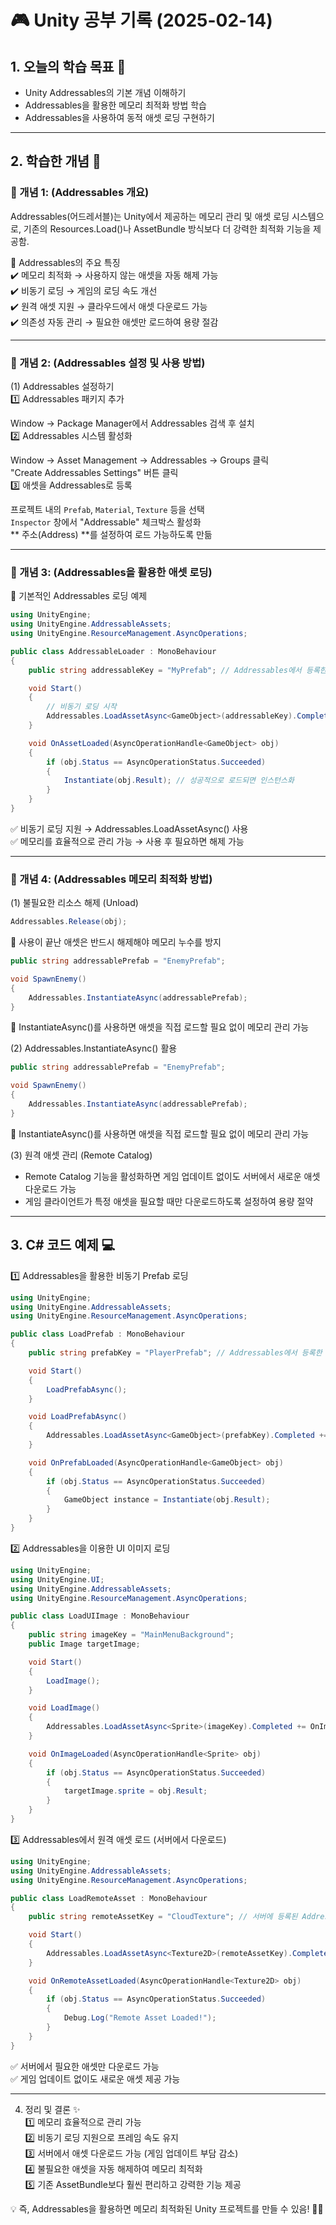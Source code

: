 # 🎮 Unity 공부 기록 (2025-02-14)

## 1. 오늘의 학습 목표 🎯
-  Unity Addressables의 기본 개념 이해하기
-  Addressables을 활용한 메모리 최적화 방법 학습
-  Addressables을 사용하여 동적 애셋 로딩 구현하기

---

## 2. 학습한 개념 📝
### 🔹 개념 1: (Addressables 개요)
Addressables(어드레서블)는 Unity에서 제공하는 메모리 관리 및 애셋 로딩 시스템으로,
기존의 Resources.Load()나 AssetBundle 방식보다 더 강력한 최적화 기능을 제공함.

🔹 Addressables의 주요 특징  
✔️ 메모리 최적화 → 사용하지 않는 애셋을 자동 해제 가능  
✔️ 비동기 로딩 → 게임의 로딩 속도 개선  
✔️ 원격 애셋 지원 → 클라우드에서 애셋 다운로드 가능  
✔️ 의존성 자동 관리 → 필요한 애셋만 로드하여 용량 절감  

---


### 🔹 개념 2: (Addressables 설정 및 사용 방법)
(1) Addressables 설정하기  
1️⃣ Addressables 패키지 추가

Window → Package Manager에서 Addressables 검색 후 설치  
2️⃣ Addressables 시스템 활성화

Window → Asset Management → Addressables → Groups 클릭  
"Create Addressables Settings" 버튼 클릭  
3️⃣ 애셋을 Addressables로 등록  

프로젝트 내의 ```Prefab```, ```Material```, ```Texture``` 등을 선택  
```Inspector``` 창에서 "Addressable" 체크박스 활성화  
** 주소(Address) **를 설정하여 로드 가능하도록 만듦  

---

### 🔹 개념 3: (Addressables을 활용한 애셋 로딩)  
🔹 기본적인 Addressables 로딩 예제
```csharp
using UnityEngine;
using UnityEngine.AddressableAssets;
using UnityEngine.ResourceManagement.AsyncOperations;

public class AddressableLoader : MonoBehaviour
{
    public string addressableKey = "MyPrefab"; // Addressables에서 등록한 애셋의 Key 값

    void Start()
    {
        // 비동기 로딩 시작
        Addressables.LoadAssetAsync<GameObject>(addressableKey).Completed += OnAssetLoaded;
    }

    void OnAssetLoaded(AsyncOperationHandle<GameObject> obj)
    {
        if (obj.Status == AsyncOperationStatus.Succeeded)
        {
            Instantiate(obj.Result); // 성공적으로 로드되면 인스턴스화
        }
    }
}
```
✅ 비동기 로딩 지원 → Addressables.LoadAssetAsync<T>() 사용  
✅ 메모리를 효율적으로 관리 가능 → 사용 후 필요하면 해제 가능

---

### 🔹 개념 4: (Addressables 메모리 최적화 방법)  
(1) 불필요한 리소스 해제 (Unload)

```csharp
Addressables.Release(obj);
```
🔹 사용이 끝난 애셋은 반드시 해제해야 메모리 누수를 방지

```csharp
public string addressablePrefab = "EnemyPrefab";

void SpawnEnemy()
{
    Addressables.InstantiateAsync(addressablePrefab);
}
```
🔹 InstantiateAsync()를 사용하면 애셋을 직접 로드할 필요 없이 메모리 관리 가능

(2) Addressables.InstantiateAsync() 활용
```csharp
public string addressablePrefab = "EnemyPrefab";

void SpawnEnemy()
{
    Addressables.InstantiateAsync(addressablePrefab);
}
```
🔹 InstantiateAsync()를 사용하면 애셋을 직접 로드할 필요 없이 메모리 관리 가능


(3) 원격 애셋 관리 (Remote Catalog)  
 * Remote Catalog 기능을 활성화하면 게임 업데이트 없이도 서버에서 새로운 애셋 다운로드 가능
 * 게임 클라이언트가 특정 애셋을 필요할 때만 다운로드하도록 설정하여 용량 절약

---

## 3. C# 코드 예제 💻
1️⃣ Addressables을 활용한 비동기 Prefab 로딩
```csharp
using UnityEngine;
using UnityEngine.AddressableAssets;
using UnityEngine.ResourceManagement.AsyncOperations;

public class LoadPrefab : MonoBehaviour
{
    public string prefabKey = "PlayerPrefab"; // Addressables에서 등록한 Key 값

    void Start()
    {
        LoadPrefabAsync();
    }

    void LoadPrefabAsync()
    {
        Addressables.LoadAssetAsync<GameObject>(prefabKey).Completed += OnPrefabLoaded;
    }

    void OnPrefabLoaded(AsyncOperationHandle<GameObject> obj)
    {
        if (obj.Status == AsyncOperationStatus.Succeeded)
        {
            GameObject instance = Instantiate(obj.Result);
        }
    }
}
```
2️⃣ Addressables을 이용한 UI 이미지 로딩
```csharp
using UnityEngine;
using UnityEngine.UI;
using UnityEngine.AddressableAssets;
using UnityEngine.ResourceManagement.AsyncOperations;

public class LoadUIImage : MonoBehaviour
{
    public string imageKey = "MainMenuBackground";
    public Image targetImage;

    void Start()
    {
        LoadImage();
    }

    void LoadImage()
    {
        Addressables.LoadAssetAsync<Sprite>(imageKey).Completed += OnImageLoaded;
    }

    void OnImageLoaded(AsyncOperationHandle<Sprite> obj)
    {
        if (obj.Status == AsyncOperationStatus.Succeeded)
        {
            targetImage.sprite = obj.Result;
        }
    }
}
```

3️⃣ Addressables에서 원격 애셋 로드 (서버에서 다운로드)
```csharp
using UnityEngine;
using UnityEngine.AddressableAssets;
using UnityEngine.ResourceManagement.AsyncOperations;

public class LoadRemoteAsset : MonoBehaviour
{
    public string remoteAssetKey = "CloudTexture"; // 서버에 등록된 Addressables Key

    void Start()
    {
        Addressables.LoadAssetAsync<Texture2D>(remoteAssetKey).Completed += OnRemoteAssetLoaded;
    }

    void OnRemoteAssetLoaded(AsyncOperationHandle<Texture2D> obj)
    {
        if (obj.Status == AsyncOperationStatus.Succeeded)
        {
            Debug.Log("Remote Asset Loaded!");
        }
    }
}
```
✅ 서버에서 필요한 애셋만 다운로드 가능  
✅ 게임 업데이트 없이도 새로운 애셋 제공 가능  

---
4. 정리 및 결론 ✨  
1️⃣ 메모리 효율적으로 관리 가능  
2️⃣ 비동기 로딩 지원으로 프레임 속도 유지  
3️⃣ 서버에서 애셋 다운로드 가능 (게임 업데이트 부담 감소)  
4️⃣ 불필요한 애셋을 자동 해제하여 메모리 최적화  
5️⃣ 기존 AssetBundle보다 훨씬 편리하고 강력한 기능 제공  

💡 즉, Addressables을 활용하면 메모리 최적화된 Unity 프로젝트를 만들 수 있음! 🚀🔥
